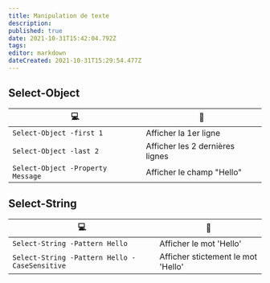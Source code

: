 ```yaml
---
title: Manipulation de texte
description: 
published: true
date: 2021-10-31T15:42:04.792Z
tags: 
editor: markdown
dateCreated: 2021-10-31T15:29:54.477Z
---
```


## Select-Object
|:computer:|:newspaper:|
|-|-|
|`Select-Object -first 1`| Afficher la 1er ligne |
|`Select-Object -last 2`| Afficher les 2 dernières lignes |
|`Select-Object -Property Message`| Afficher le champ "Hello"|

## Select-String
|:computer:|:newspaper:|
|-|-|
|`Select-String -Pattern Hello`| Afficher le mot 'Hello'|
|`Select-String -Pattern Hello -CaseSensitive`| Afficher stictement le mot 'Hello' |